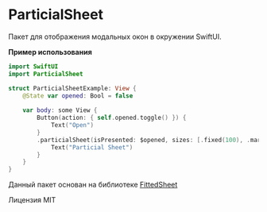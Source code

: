 # ParticialSheet

Пакет для отображения модальных окон в окружении SwiftUI.

**Пример использования**  

```swift
import SwiftUI
import ParticialSheet

struct ParticialSheetExample: View {
    @State var opened: Bool = false
    
    var body: some View {
        Button(action: { self.opened.toggle() }) {
            Text("Open")
        }
        .particialSheet(isPresented: $opened, sizes: [.fixed(100), .marginFromTop(150)]) {
            Text("Particial Sheet")
        }
    }
}
```

Данный пакет основан на библиотеке [FittedSheet](https://github.com/gordontucker/FittedSheets)

Лицензия MIT
